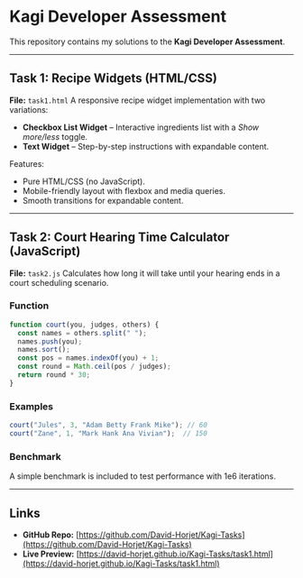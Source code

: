 # Kagi Developer Assessment

This repository contains my solutions to the **Kagi Developer Assessment**.

---

## Task 1: Recipe Widgets (HTML/CSS)

**File:** `task1.html`
A responsive recipe widget implementation with two variations:

* **Checkbox List Widget** – Interactive ingredients list with a *Show more/less* toggle.
* **Text Widget** – Step-by-step instructions with expandable content.

Features:

* Pure HTML/CSS (no JavaScript).
* Mobile-friendly layout with flexbox and media queries.
* Smooth transitions for expandable content.

---

## Task 2: Court Hearing Time Calculator (JavaScript)

**File:** `task2.js`
Calculates how long it will take until your hearing ends in a court scheduling scenario.

### Function

```javascript
function court(you, judges, others) {
  const names = others.split(" ");
  names.push(you);
  names.sort();
  const pos = names.indexOf(you) + 1;
  const round = Math.ceil(pos / judges);
  return round * 30;
}
```

### Examples

```javascript
court("Jules", 3, "Adam Betty Frank Mike"); // 60
court("Zane", 1, "Mark Hank Ana Vivian");  // 150
```

### Benchmark

A simple benchmark is included to test performance with 1e6 iterations.

---

## Links

* **GitHub Repo:** [https://github.com/David-Horjet/Kagi-Tasks](https://github.com/David-Horjet/Kagi-Tasks)
* **Live Preview:** [https://david-horjet.github.io/Kagi-Tasks/task1.html](https://david-horjet.github.io/Kagi-Tasks/task1.html)
